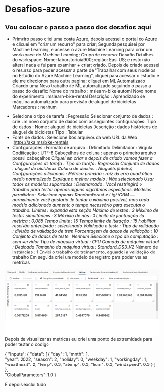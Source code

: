 
# Desafios-azure
## Vou colocar o passo a passo dos desafios aqui

- Primeiro passo criei uma conta Azure, depois acessei  o portal do Azure e cliquei em "criar um recurso" para criar;
Segunda pesquisei por Machine Learning, e acessei o azure Machine Learning para criar um workspace do Machine Learning;
Grupo de recurso: Desafio
Detalhes do workspace:
Nome: laboratorioia900;
região: East US;
e resto não alterei nada e fui para examinar + criar;
criado.
Depois de criado acessei o resurso para poder acessar a parte de "Trabalhar com seus modelos no Estúdio do Azure Machine Learning", cliquei para acessar o estudio e ele me direcionou para outra pagina;
cliquei em ML Automatizado
Criando uma Novo trabalho de ML automatizado seguindo o passo a passo do desafio:
Nome do trabalho : mslearn-bike-automl
Novo nome do experimento : mslearn-bike-rental
Descrição : Aprendizado de máquina automatizado para previsão de aluguel de bicicletas
Marcadores : nenhum
* Selecione o tipo de tarefa : Regressão
Selecionar conjunto de dados : crie um novo conjunto de dados com as seguintes configurações:
Tipo de dados :
Nome : aluguel de bicicletas
Descrição : dados históricos de aluguel de bicicletas
Tipo : Tabular
* Fonte de dados :
Selecione Dos arquivos da web
URL da Web :https://aka.ms/bike-rentals
* Configurações :
Formato de arquivo : Delimitado
Delimitador : Vírgula
Codificação : UTF-8
Cabeçalhos de coluna : apenas o primeiro arquivo possui cabeçalhos
*Cliquei em criar e depois de criado vamos fazer a 
Configurações de tarefa :
Tipo de tarefa : Regressão
Conjunto de dados : aluguel de bicicletas
Coluna de destino : Aluguéis (inteiro)
Configurações adicionais :
Métrica primária : raiz do erro quadrático médio normalizado
Explique o melhor modelo : Não selecionado
Usar todos os modelos suportados : Desmarcado . Você restringirá o trabalho para tentar apenas alguns algoritmos específicos.
Modelos permitidos : Selecione apenas RandomForest e LightGBM — normalmente você gostaria de tentar o máximo possível, mas cada modelo adicionado aumenta o tempo necessário para executar o trabalho.
Limites : expanda esta seção
Máximo de testes : 3
Máximo de testes simultâneos : 3
Máximo de nós : 3
Limite de pontuação da métrica : 0,085
Tempo limite : 15
Tempo limite de iteração : 15
Habilitar rescisão antecipada : selecionado
Validação e teste :
Tipo de validação : divisão de validação de trem
Porcentagem de dados de validação : 10
Conjunto de dados de teste : Nenhum
Selecione o tipo de computação : sem servidor
Tipo de máquina virtual : CPU
Camada de máquina virtual : Dedicada
Tamanho da máquina virtual : Standard_DS3_V2*
Número de instâncias : 1
Enviei o trabalho de treinamento, aguardei a validação do trabalho 
Em seguida criei um modelo de registro
para poder ver as metricas

![alt text](image.png)
Depois de visualizar as metricas eu criei uma ponto de extremidade para poder testar o codigo

 {
   "Inputs": { 
     "data": [
       {
         "day": 1,
         "mnth": 1,   
         "year": 2022,
         "season": 2,
         "holiday": 0,
         "weekday": 1,
         "workingday": 1,
         "weathersit": 2, 
         "temp": 0.3, 
         "atemp": 0.3,
         "hum": 0.3,
         "windspeed": 0.3 
       }
     ]    
   },   
   "GlobalParameters": 1.0
 }
 

E depois exclui tudo
